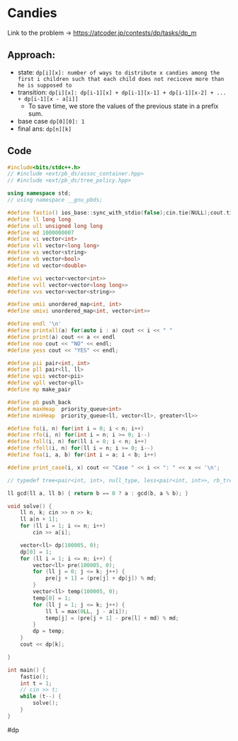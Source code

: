# Candies
Link to the problem -> https://atcoder.jp/contests/dp/tasks/dp_m

## Approach:
- state: `dp[i][x]: number of ways to distribute x candies among the first i children such that each child does not reciceve more than he is supposed to`
- transition: `dp[i][x]: dp[i-1][x] + dp[i-1][x-1] + dp[i-1][x-2] + ... + dp[i-1][x - a[i]]`
	- To save time, we store the values of the previous state in a prefix sum. 
- base case `dp[0][0]: 1`
- final ans: `dp[n][k] `

## Code
```cpp
#include<bits/stdc++.h>
// #include <ext/pb_ds/assoc_container.hpp>
// #include <ext/pb_ds/tree_policy.hpp>

using namespace std;
// using namespace __gnu_pbds;

#define fastio() ios_base::sync_with_stdio(false);cin.tie(NULL);cout.tie(NULL)
#define ll long long
#define ull unsigned long long
#define md 1000000007
#define vi vector<int>
#define vll vector<long long>
#define vs vector<string>
#define vb vector<bool>
#define vd vector<double>

#define vvi vector<vector<int>>
#define vvll vector<vector<long long>>
#define vvs vector<vector<string>>

#define umii unordered_map<int, int>
#define umivi unordered_map<int, vector<int>>

#define endl '\n'
#define printall(a) for(auto i : a) cout << i << " "
#define print(a) cout << a << endl
#define noo cout << "NO" << endl;
#define yess cout << "YES" << endl;

#define pii pair<int, int>
#define pll pair<ll, ll>
#define vpii vector<pii>
#define vpll vector<pll>
#define mp make_pair

#define pb push_back
#define maxHeap  priority_queue<int>
#define minHeap  priority_queue<ll, vector<ll>, greater<ll>>

#define fo(i, n) for(int i = 0; i < n; i++)
#define rfo(i, n) for(int i = n; i >= 0; i--)
#define foll(i, n) for(ll i = 0; i < n; i++)
#define rfoll(i, n) for(ll i = n; i >= 0; i--)
#define foa(i, a, b) for(int i = a; i < b; i++)

#define print_case(i, x) cout << "Case " << i << ": " << x << '\n';

// typedef tree<pair<int, int>, null_type, less<pair<int, int>>, rb_tree_tag, tree_order_statistics_node_update> pbds;

ll gcd(ll a, ll b) { return b == 0 ? a : gcd(b, a % b); }

void solve() {
	ll n, k; cin >> n >> k;
	ll a[n + 1];
	for (ll i = 1; i <= n; i++)
		cin >> a[i];

	vector<ll> dp(100005, 0);
	dp[0] = 1;
	for (ll i = 1; i <= n; i++) {
		vector<ll> pre(100005, 0);
		for (ll j = 0; j <= k; j++) {
			pre[j + 1] = (pre[j] + dp[j]) % md;
		}
		vector<ll> temp(100005, 0);
		temp[0] = 1;
		for (ll j = 1; j <= k; j++) {
			ll l = max(0LL, j - a[i]);
			temp[j] = (pre[j + 1] - pre[l] + md) % md;
		}
		dp = temp;
	}
	cout << dp[k];

}

int main() {
	fastio();
	int t = 1;
	// cin >> t;
	while (t--) {
		solve();
	}
}
```
#dp 